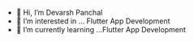 - 👋 Hi, I’m  Devarsh Panchal 
- 👀 I’m interested in ... Flutter App Development
- 🌱 I’m currently learning ...Flutter App Development 

